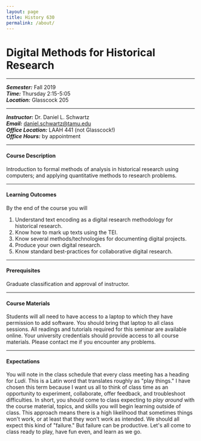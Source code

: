 ```yaml
---
layout: page
title: History 630
permalink: /about/
---
```


# Digital Methods for Historical Research


_____
***Semester:*** Fall 2019  
***Time:*** Thursday 2:15-5:05  
***Location:*** Glasscock 205

_______

***Instructor:*** Dr. Daniel L. Schwartz  
***Email:*** <daniel.schwartz@tamu.edu>  
***Office Location:*** LAAH 441 (not Glasscock!)  
***Office Hours:*** by appointment

_____
#### Course Description
Introduction to formal methods of analysis in historical research
using computers; and applying quantitative methods to research problems.  

_____
#### Learning Outcomes
By the end of the course you will  
 1. Understand text encoding as a digital research methodology for historical research.
 2. Know how to mark up texts using the TEI.
 3. Know several methods/technologies for documenting digital projects.
 4. Produce your own digital research.
 5. Know standard best-practices for collaborative digital research.
 
_____
#### Prerequisites
Graduate classification and approval of instructor.

_____
#### Course Materials
Students will all need to have access to a laptop to which they
have permission to add software. You should bring that laptop to all class
sessions. All readings and tutorials required for this seminar are available online.
Your university credentials should provide access to all course materials. Please contact
me if you encounter any problems.

_____
#### Expectations
You will note in the class schedule that every class meeting has a heading for
_Ludi_. This is a Latin word that translates roughly as "play things." I have
chosen this term because I want us all to think of class time as an opportunity
to experiment, collaborate, offer feedback, and troubleshoot difficulties. In short,
you should come to class expecting to _play around_ with the course material, topics,
and skills you will begin learning outside of class. This approach means there is a high
likelihood that sometimes things won't work, or at least that they won't work as intended.
We should all expect this kind of "failure." But failure can be productive. Let's
all come to class ready to play, have fun even, and learn as we go. 
